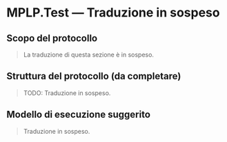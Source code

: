 # MPLP.Test — Traduzione in sospeso

## Scopo del protocollo
> La traduzione di questa sezione è in sospeso.

## Struttura del protocollo (da completare)
> TODO: Traduzione in sospeso.

## Modello di esecuzione suggerito
> Traduzione in sospeso.